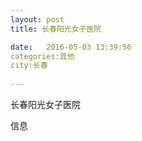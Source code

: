 ```yaml
--- 
layout: post 
title: 长春阳光女子医院

date:   2016-05-03 13:39:56 
categories:其他  
city:长春
  
--- 
```

   
长春阳光女子医院

信息

